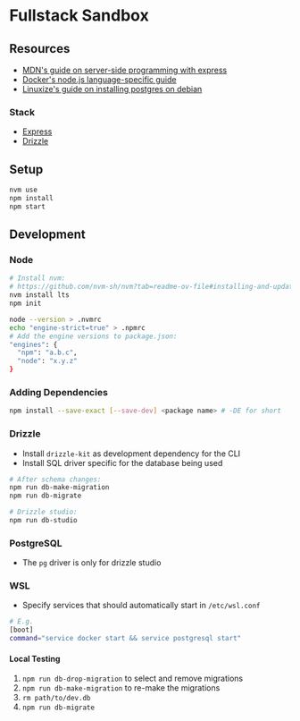 # Fullstack Sandbox

## Resources

- [MDN's guide on server-side programming with express](https://developer.mozilla.org/en-US/docs/Learn/Server-side/Express_Nodejs)
- [Docker's node.js language-specific guide](https://docs.docker.com/language/nodejs/)
- [Linuxize's guide on installing postgres on debian](https://linuxize.com/post/how-to-install-postgresql-on-debian-10/)

### Stack
- [Express](https://expressjs.com/)
- [Drizzle](https://orm.drizzle.team/)

## Setup

```bash
nvm use
npm install
npm start
```

## Development

### Node
```bash
# Install nvm:
# https://github.com/nvm-sh/nvm?tab=readme-ov-file#installing-and-updating
nvm install lts
npm init

node --version > .nvmrc
echo "engine-strict=true" > .npmrc
# Add the engine versions to package.json:
"engines": {
  "npm": "a.b.c",
  "node": "x.y.z"
}
```

### Adding Dependencies

```bash
npm install --save-exact [--save-dev] <package name> # -DE for short
```

### Drizzle

- Install `drizzle-kit` as development dependency for the CLI
- Install SQL driver specific for the database being used

```bash
# After schema changes:
npm run db-make-migration
npm run db-migrate

# Drizzle studio:
npm run db-studio
```

### PostgreSQL

- The `pg` driver is only for drizzle studio

### WSL

- Specify services that should automatically start in `/etc/wsl.conf`

```bash
# E.g.
[boot]
command="service docker start && service postgresql start"
```

#### Local Testing

1. `npm run db-drop-migration` to select and remove migrations
2. `npm run db-make-migration` to re-make the migrations
3. `rm path/to/dev.db`
3. `npm run db-migrate`
